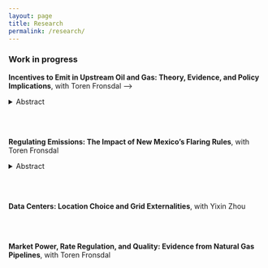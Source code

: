 ```yaml
---
layout: page
title: Research
permalink: /research/
---
```


### Work in progress
<!-- <a href="/pdfs/methane_draft_current.pdf">**Incentives to Emit in Upstream Oil and Gas: Theory, Evidence, and Policy Implications**</a>, with Toren Fronsdal -->
**Incentives to Emit in Upstream Oil and Gas: Theory, Evidence, and Policy Implications**, with Toren Fronsdal -->
<details>
  <summary>Abstract</summary>
  
We study how market incentives and infrastructure constraints shape methane emissions in the oil and gas sector. We develop a model in which producers choose how many wells to drill and what share of produced gas to market versus emit, and face transmission costs that endogenously depend on pipeline utilization. Leveraging novel satellite data from the Permian Basin, we provide empirical evidence that emissions respond to high-frequency price variation in the ways predicted by our model. We estimate the parameters of our model and use the results to evaluate key policy interventions. A methane tax modeled on the EPA’s proposed Waste Emissions Charge reduces emissions by at least 12 percent when there is no pipeline congestion, but its effectiveness is attenuated when pipelines are congested. Eliminating Texas’ severance tax exemption for vented and flared gas yields modest additional abatement. Although expanding gas pipeline infrastructure may slightly increase drilling, it leads to net emission reductions, particularly during periods of high congestion, and generates private and social returns that substantially exceed construction costs. Combining price-based policies with pipeline capacity investments yields emission reductions greater than the sum of their individual effects.

</details> 
<!-- <details>
  <summary>PDF summary</summary>
  <a href="/pdfs/methane_note_latest.pdf">Summary</a>
</details>  -->


<br/><br/>


**Regulating Emissions: The Impact of New Mexico’s Flaring Rules**, with Toren Fronsdal

<details>
  <summary>Abstract</summary>
  
Methane emissions from oil and gas production are a prime target for emissions mitigation efforts worldwide. However, there is limited evidence on which policies are actually effective at reducing methane emissions from this industry.  We evaluate the impact of rules adopted in New Mexico in 2021 that, among other things, impose strict limits on the flaring of natural gas. We compare flaring and methane emissions before and after the policy change to show that the policy had no discernible effect on either outcome. We rationalize this null result using a model of producer decision making from Elhai and Fronsdal (2025), showing that the policy was not accompanied by sufficient enforcement to overcome the private costs of flaring. We quantify the penalties New Mexico would have needed to levy to achieve their flaring reduction targets. We then compare the cost of hitting these targets using penalties versus with Pigouvian taxation. 

</details> 
<!-- <details>
  <summary>PDF summary</summary>
  <a href="/pdfs/methane_note_latest.pdf">Summary</a>
</details>  -->


<br/><br/>



**Data Centers: Location Choice and Grid Externalities**, with Yixin Zhou

<!--Data centers already account for over 4% of total U.S. electricity consumption (Guidi et al, 2024), and this total is forecast to increase as more facilities continue to be built. Because of both the scale and concentration of their energy demands, data centers can reshape entire electricity markets. Until now, we have not understood exactly what the consequences of this growth are for either utilities or consumers. In this project, we use a combination of event studies around data center opening dates and constructed marginal dispatch cost curves to examine how data centers impact utility prices and costs. We find that these impacts vary significantly by geography due to differences in generation fuel mix and interconnections, creating large disparities in the welfare cost of data centers across space. We build and calibrate a model of the data center location decision in order to estimate the welfare costs of different policies that impact these decisions. Policies we study include direct subsidies, grid enhancement, zoning changes, and renewable generation subsidies.-->


<br/><br/>

**Market Power, Rate Regulation, and Quality: Evidence from Natural Gas Pipelines**, with Toren Fronsdal
<br/><br/>

